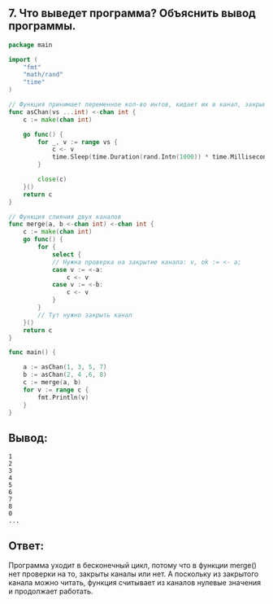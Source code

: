 ## 7. Что выведет программа? Объяснить вывод программы.

```go
package main

import (
	"fmt"
	"math/rand"
	"time"
)

// Функция принимает переменное кол-во интов, кидает их в канал, закрывает его и возвращает канал
func asChan(vs ...int) <-chan int {
	c := make(chan int)

	go func() {
		for _, v := range vs {
			c <- v
			time.Sleep(time.Duration(rand.Intn(1000)) * time.Millisecond)
		}

		close(c)
	}()
	return c
}

// Функция слияния двух каналов
func merge(a, b <-chan int) <-chan int {
	c := make(chan int)
	go func() {
		for {
			select {
			// Нужна проверка на закрытие канала: v, ok := <- a; 
			case v := <-a:
				c <- v
			case v := <-b:
				c <- v
			}
		}
		// Тут нужно закрыть канал
	}()
	return c
}

func main() {

	a := asChan(1, 3, 5, 7)
	b := asChan(2, 4 ,6, 8)
	c := merge(a, b)
	for v := range c {
		fmt.Println(v)
	}
}
```

## Вывод:

```
1
2
3
4
5
6
7
8
0
...
```

## Ответ:

Программа уходит в бесконечный цикл, потому что в функции merge() нет проверки на то, закрыты каналы или нет. А поскольку из закрытого канала можно читать, функция считывает из каналов нулевые значения и продолжает работать.
